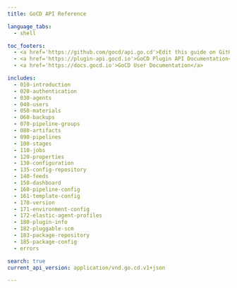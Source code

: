 ```yaml
---
title: GoCD API Reference

language_tabs:
  - shell

toc_footers:
  - <a href='https://github.com/gocd/api.go.cd'>Edit this guide on GitHub</a>
  - <a href='https://plugin-api.gocd.io'>GoCD Plugin API Documentation</a>
  - <a href='https://docs.gocd.io'>GoCD User Documentation</a>

includes:
  - 010-introduction
  - 020-authentication
  - 030-agents
  - 040-users
  - 050-materials
  - 060-backups
  - 070-pipeline-groups
  - 080-artifacts
  - 090-pipelines
  - 100-stages
  - 110-jobs
  - 120-properties
  - 130-configuration
  - 135-config-repository
  - 140-feeds
  - 150-dashboard
  - 160-pipeline-config
  - 161-template-config
  - 170-version
  - 171-environment-config
  - 172-elastic-agent-profiles
  - 180-plugin-info
  - 182-pluggable-scm
  - 183-package-repository
  - 185-package-config
  - errors

search: true
current_api_version: application/vnd.go.cd.v1+json

---
```

